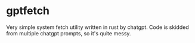 # gptfetch
Very simple system fetch utility written in rust by chatgpt.
Code is skidded from multiple chatgpt prompts, so it's quite messy.
